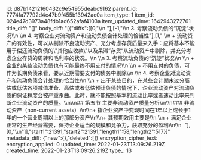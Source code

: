 id: d87b14212160432c9e54955deabc9162
parent_id: 7774fa77792d4c47b9f455b13942ae0a
item_type: 1
item_id: 024e47d3973a48fdb1ad652afaf4103a
item_updated_time: 1642943272761
title_diff: "[]"
body_diff: "[{\"diffs\":[[0,\"\\\n   \"],[-1,\"\\\n   3. 考察流动负债的“沉淀”状况\\\n   \\\n   4. 考察企业对流动资产和流动负债会计处理的恰当性\"],[1,\"   \\\n      + 流动资产的有效性，可以从剔除不良流动资产、充分考虑存货质量来入手：应将基本不能用于偿还流动负债的\\\"其他应收款\\\"以及呆滞”存货“从流动资产中剔除，并充分考虑企业存货的周转和毛利率的状况。\\\n   \\\n   3. 考察流动负债的“沉淀”状况\\\n      \\\n      + 企业的某些流动负债也有可能最终不用支付的情况\\\n      \\\n      + 不用支付的负债，可作为长期负债来看，要从近期需要支付的债务中剔除\\\n   \\\n   4. 考察企业对流动资产和流动负债会计处理的恰当性\\\n      \\\n      + 出于某些目的，在某些会计期末过分高估或低估各项减值准备、高估或者低估预计负债的情况下，企业流动资产对流动负债的保证程度会被严重歪曲。此时，就不能按照基本的流动比率或者速动比率来判断企业流动资产的质量。\\\n\\\n## 第五节 主要非流动资产质量分析\\\n\\\n### 非流动资产（non-current assets）\\\n\\\n+ 指企业资产中变现时间在1年以上或长于1年的一个营业周期以上的那部分资产\\\n\\\n+ 其预期效用主要是\\\n  \\\n  + 满足企业正常的生产经营需要，保持企业适当的规模和竞争力，获取充分的盈利\\\n\\\n  \"],[0,\"\\\n\"]],\"start1\":21391,\"start2\":21391,\"length1\":58,\"length2\":517}]"
metadata_diff: {"new":{},"deleted":[]}
encryption_cipher_text: 
encryption_applied: 0
updated_time: 2022-01-23T13:09:26.219Z
created_time: 2022-01-23T13:09:26.219Z
type_: 13